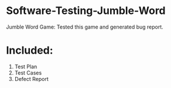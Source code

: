 # Software-Testing-Jumble-Word
Jumble Word Game: 
Tested this game and generated bug report.
# Included:
1. Test Plan
2. Test Cases
3. Defect Report
